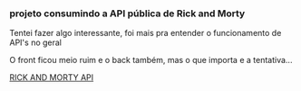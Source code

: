 <h3>projeto consumindo a API pública de Rick and Morty</h3>
<p>Tentei fazer algo interessante, foi mais pra entender o funcionamento de API's no geral</p>
<p>O front ficou meio ruim e o back também, mas o que importa e a tentativa...</p>


<a href="https://rickandmortyapi.com" >RICK AND MORTY API</a>
